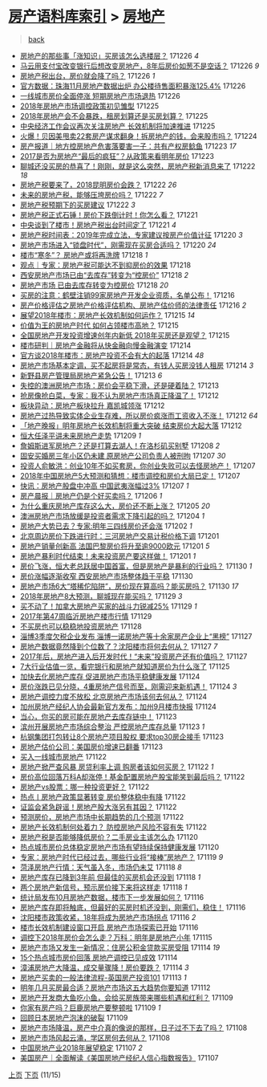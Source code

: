 [房产语料库索引](../../README.md)  > [房地产](房地产.md)
====
> [back](../README.md)

- [房地产的那些事「涨知识」买房该怎么选楼层？](http://jkwz.applinzi.com/ittc/7051507774255531024.html#%E6%88%BF%E5%9C%B0%E4%BA%A7%E7%9A%84%E9%82%A3%E4%BA%9B%E4%BA%8B%E3%80%8C%E6%B6%A8%E7%9F%A5%E8%AF%86%E3%80%8D%E4%B9%B0%E6%88%BF%E8%AF%A5%E6%80%8E%E4%B9%88%E9%80%89%E6%A5%BC%E5%B1%82%EF%BC%9F) 171226 *4* 
- [马云用支付宝改变银行后想改变房地产，8年后房价如葱不是空话？](http://jkwz.applinzi.com/ittc/7051450575927903249.html#%E9%A9%AC%E4%BA%91%E7%94%A8%E6%94%AF%E4%BB%98%E5%AE%9D%E6%94%B9%E5%8F%98%E9%93%B6%E8%A1%8C%E5%90%8E%E6%83%B3%E6%94%B9%E5%8F%98%E6%88%BF%E5%9C%B0%E4%BA%A7%EF%BC%8C8%E5%B9%B4%E5%90%8E%E6%88%BF%E4%BB%B7%E5%A6%82%E8%91%B1%E4%B8%8D%E6%98%AF%E7%A9%BA%E8%AF%9D%EF%BC%9F) 171226 *9* 
- [房地产税出台，房价就会降了吗？](http://jkwz.applinzi.com/ittc/7051405154413184017.html#%E6%88%BF%E5%9C%B0%E4%BA%A7%E7%A8%8E%E5%87%BA%E5%8F%B0%EF%BC%8C%E6%88%BF%E4%BB%B7%E5%B0%B1%E4%BC%9A%E9%99%8D%E4%BA%86%E5%90%97%EF%BC%9F) 171226 *1* 
- [官方数据：珠海11月房地产数据出炉 办公楼待售面积暴涨125.4%](http://jkwz.applinzi.com/ittc/7051402259991102481.html#%E5%AE%98%E6%96%B9%E6%95%B0%E6%8D%AE%EF%BC%9A%E7%8F%A0%E6%B5%B711%E6%9C%88%E6%88%BF%E5%9C%B0%E4%BA%A7%E6%95%B0%E6%8D%AE%E5%87%BA%E7%82%89+%E5%8A%9E%E5%85%AC%E6%A5%BC%E5%BE%85%E5%94%AE%E9%9D%A2%E7%A7%AF%E6%9A%B4%E6%B6%A8125.4%25) 171226  
- [一线城市房价全面停涨 短期房地产市场退热](http://jkwz.applinzi.com/ittc/7051314709720990736.html#%E4%B8%80%E7%BA%BF%E5%9F%8E%E5%B8%82%E6%88%BF%E4%BB%B7%E5%85%A8%E9%9D%A2%E5%81%9C%E6%B6%A8+%E7%9F%AD%E6%9C%9F%E6%88%BF%E5%9C%B0%E4%BA%A7%E5%B8%82%E5%9C%BA%E9%80%80%E7%83%AD) 171226  
- [2018年房地产市场调控政策初见雏型](http://jkwz.applinzi.com/ittc/7051146188126946321.html#2018%E5%B9%B4%E6%88%BF%E5%9C%B0%E4%BA%A7%E5%B8%82%E5%9C%BA%E8%B0%83%E6%8E%A7%E6%94%BF%E7%AD%96%E5%88%9D%E8%A7%81%E9%9B%8F%E5%9E%8B) 171225  
- [2018年房地产会不会暴跌，租房划算还是买房划算？](http://jkwz.applinzi.com/ittc/7051037116593603600.html#2018%E5%B9%B4%E6%88%BF%E5%9C%B0%E4%BA%A7%E4%BC%9A%E4%B8%8D%E4%BC%9A%E6%9A%B4%E8%B7%8C%EF%BC%8C%E7%A7%9F%E6%88%BF%E5%88%92%E7%AE%97%E8%BF%98%E6%98%AF%E4%B9%B0%E6%88%BF%E5%88%92%E7%AE%97%EF%BC%9F) 171225  
- [中央经济工作会议再次关注房地产 长效机制将加速推进](http://jkwz.applinzi.com/ittc/7050947625673557009.html#%E4%B8%AD%E5%A4%AE%E7%BB%8F%E6%B5%8E%E5%B7%A5%E4%BD%9C%E4%BC%9A%E8%AE%AE%E5%86%8D%E6%AC%A1%E5%85%B3%E6%B3%A8%E6%88%BF%E5%9C%B0%E4%BA%A7+%E9%95%BF%E6%95%88%E6%9C%BA%E5%88%B6%E5%B0%86%E5%8A%A0%E9%80%9F%E6%8E%A8%E8%BF%9B) 171225  
- [火爆！贝因美甩卖22套房产谋求翻身！拆房地产的钱，会来股市吗？](http://jkwz.applinzi.com/ittc/7050561770035348496.html#%E7%81%AB%E7%88%86%EF%BC%81%E8%B4%9D%E5%9B%A0%E7%BE%8E%E7%94%A9%E5%8D%9622%E5%A5%97%E6%88%BF%E4%BA%A7%E8%B0%8B%E6%B1%82%E7%BF%BB%E8%BA%AB%EF%BC%81%E6%8B%86%E6%88%BF%E5%9C%B0%E4%BA%A7%E7%9A%84%E9%92%B1%EF%BC%8C%E4%BC%9A%E6%9D%A5%E8%82%A1%E5%B8%82%E5%90%97%EF%BC%9F) 171224  
- [房产报道｜地方控房地产危害落要害一子：共有产权房鲶鱼](http://jkwz.applinzi.com/ittc/7050322960802382864.html#%E6%88%BF%E4%BA%A7%E6%8A%A5%E9%81%93%EF%BD%9C%E5%9C%B0%E6%96%B9%E6%8E%A7%E6%88%BF%E5%9C%B0%E4%BA%A7%E5%8D%B1%E5%AE%B3%E8%90%BD%E8%A6%81%E5%AE%B3%E4%B8%80%E5%AD%90%EF%BC%9A%E5%85%B1%E6%9C%89%E4%BA%A7%E6%9D%83%E6%88%BF%E9%B2%B6%E9%B1%BC) 171223 *17* 
- [2017是否为房地产“最后的疯狂”？从政策来看明年房价](http://jkwz.applinzi.com/ittc/7050284534136833041.html#2017%E6%98%AF%E5%90%A6%E4%B8%BA%E6%88%BF%E5%9C%B0%E4%BA%A7%E2%80%9C%E6%9C%80%E5%90%8E%E7%9A%84%E7%96%AF%E7%8B%82%E2%80%9D%EF%BC%9F%E4%BB%8E%E6%94%BF%E7%AD%96%E6%9D%A5%E7%9C%8B%E6%98%8E%E5%B9%B4%E6%88%BF%E4%BB%B7) 171223  
- [聊城还没买房的恭喜了！刚刚，就是这么突然，房地产税新消息来了](http://jkwz.applinzi.com/ittc/7050036440321229841.html#%E8%81%8A%E5%9F%8E%E8%BF%98%E6%B2%A1%E4%B9%B0%E6%88%BF%E7%9A%84%E6%81%AD%E5%96%9C%E4%BA%86%EF%BC%81%E5%88%9A%E5%88%9A%EF%BC%8C%E5%B0%B1%E6%98%AF%E8%BF%99%E4%B9%88%E7%AA%81%E7%84%B6%EF%BC%8C%E6%88%BF%E5%9C%B0%E4%BA%A7%E7%A8%8E%E6%96%B0%E6%B6%88%E6%81%AF%E6%9D%A5%E4%BA%86) 171222 *18* 
- [房地产税要来了，2018昆明房价会跌？](http://jkwz.applinzi.com/ittc/7049903380602815504.html#%E6%88%BF%E5%9C%B0%E4%BA%A7%E7%A8%8E%E8%A6%81%E6%9D%A5%E4%BA%86%EF%BC%8C2018%E6%98%86%E6%98%8E%E6%88%BF%E4%BB%B7%E4%BC%9A%E8%B7%8C%EF%BC%9F) 171222 *26* 
- [未来的房地产税，能够压垮房价吗？](http://jkwz.applinzi.com/ittc/7049859168884753425.html#%E6%9C%AA%E6%9D%A5%E7%9A%84%E6%88%BF%E5%9C%B0%E4%BA%A7%E7%A8%8E%EF%BC%8C%E8%83%BD%E5%A4%9F%E5%8E%8B%E5%9E%AE%E6%88%BF%E4%BB%B7%E5%90%97%EF%BC%9F) 171222 *7* 
- [房地产税预期下的买房建议](http://jkwz.applinzi.com/ittc/7049848845712753680.html#%E6%88%BF%E5%9C%B0%E4%BA%A7%E7%A8%8E%E9%A2%84%E6%9C%9F%E4%B8%8B%E7%9A%84%E4%B9%B0%E6%88%BF%E5%BB%BA%E8%AE%AE) 171222 *3* 
- [房地产税正式石锤！房价下跌倒计时！你怎么看？](http://jkwz.applinzi.com/ittc/7049546552098423825.html#%E6%88%BF%E5%9C%B0%E4%BA%A7%E7%A8%8E%E6%AD%A3%E5%BC%8F%E7%9F%B3%E9%94%A4%EF%BC%81%E6%88%BF%E4%BB%B7%E4%B8%8B%E8%B7%8C%E5%80%92%E8%AE%A1%E6%97%B6%EF%BC%81%E4%BD%A0%E6%80%8E%E4%B9%88%E7%9C%8B%EF%BC%9F) 171221  
- [中央谈到了楼市！房地产税出台时间定了](http://jkwz.applinzi.com/ittc/7049465267229312016.html#%E4%B8%AD%E5%A4%AE%E8%B0%88%E5%88%B0%E4%BA%86%E6%A5%BC%E5%B8%82%EF%BC%81%E6%88%BF%E5%9C%B0%E4%BA%A7%E7%A8%8E%E5%87%BA%E5%8F%B0%E6%97%B6%E9%97%B4%E5%AE%9A%E4%BA%86) 171221 *4* 
- [房地产税时间表：2019年完成立法，专家建议按房产价值计征](http://jkwz.applinzi.com/ittc/7049276075517953041.html#%E6%88%BF%E5%9C%B0%E4%BA%A7%E7%A8%8E%E6%97%B6%E9%97%B4%E8%A1%A8%EF%BC%9A2019%E5%B9%B4%E5%AE%8C%E6%88%90%E7%AB%8B%E6%B3%95%EF%BC%8C%E4%B8%93%E5%AE%B6%E5%BB%BA%E8%AE%AE%E6%8C%89%E6%88%BF%E4%BA%A7%E4%BB%B7%E5%80%BC%E8%AE%A1%E5%BE%81) 171220 *3* 
- [房地产市场进入“锁盘时代”，刚需现在买房合适吗？](http://jkwz.applinzi.com/ittc/7048749240782685201.html#%E6%88%BF%E5%9C%B0%E4%BA%A7%E5%B8%82%E5%9C%BA%E8%BF%9B%E5%85%A5%E2%80%9C%E9%94%81%E7%9B%98%E6%97%B6%E4%BB%A3%E2%80%9D%EF%BC%8C%E5%88%9A%E9%9C%80%E7%8E%B0%E5%9C%A8%E4%B9%B0%E6%88%BF%E5%90%88%E9%80%82%E5%90%97%EF%BC%9F) 171220 *24* 
- [楼市“寒冬”？ 房地产或将再洗牌](http://jkwz.applinzi.com/ittc/7048470337342145553.html#%E6%A5%BC%E5%B8%82%E2%80%9C%E5%AF%92%E5%86%AC%E2%80%9D%EF%BC%9F+%E6%88%BF%E5%9C%B0%E4%BA%A7%E6%88%96%E5%B0%86%E5%86%8D%E6%B4%97%E7%89%8C) 171218 *1* 
- [观点｜专家：房地产税可能达不到抑房价的效果](http://jkwz.applinzi.com/ittc/7048424540210725905.html#%E8%A7%82%E7%82%B9%EF%BD%9C%E4%B8%93%E5%AE%B6%EF%BC%9A%E6%88%BF%E5%9C%B0%E4%BA%A7%E7%A8%8E%E5%8F%AF%E8%83%BD%E8%BE%BE%E4%B8%8D%E5%88%B0%E6%8A%91%E6%88%BF%E4%BB%B7%E7%9A%84%E6%95%88%E6%9E%9C) 171218  
- [西安房地产市场已由“去库存”转变为“控房价”](http://jkwz.applinzi.com/ittc/7048401966600815632.html#%E8%A5%BF%E5%AE%89%E6%88%BF%E5%9C%B0%E4%BA%A7%E5%B8%82%E5%9C%BA%E5%B7%B2%E7%94%B1%E2%80%9C%E5%8E%BB%E5%BA%93%E5%AD%98%E2%80%9D%E8%BD%AC%E5%8F%98%E4%B8%BA%E2%80%9C%E6%8E%A7%E6%88%BF%E4%BB%B7%E2%80%9D) 171218 *2* 
- [房地产市场 已由去库存转变为控房价](http://jkwz.applinzi.com/ittc/7048285087060198416.html#%E6%88%BF%E5%9C%B0%E4%BA%A7%E5%B8%82%E5%9C%BA+%E5%B7%B2%E7%94%B1%E5%8E%BB%E5%BA%93%E5%AD%98%E8%BD%AC%E5%8F%98%E4%B8%BA%E6%8E%A7%E6%88%BF%E4%BB%B7) 171218 *20* 
- [买房的注意：鹤壁注销99家房地产开发企业资质，名单公布！](http://jkwz.applinzi.com/ittc/7047816427896046608.html#%E4%B9%B0%E6%88%BF%E7%9A%84%E6%B3%A8%E6%84%8F%EF%BC%9A%E9%B9%A4%E5%A3%81%E6%B3%A8%E9%94%8099%E5%AE%B6%E6%88%BF%E5%9C%B0%E4%BA%A7%E5%BC%80%E5%8F%91%E4%BC%81%E4%B8%9A%E8%B5%84%E8%B4%A8%EF%BC%8C%E5%90%8D%E5%8D%95%E5%85%AC%E5%B8%83%EF%BC%81) 171216  
- [房产价格评估之房地产价格评估机构、房地产估价师的法律责任](http://jkwz.applinzi.com/ittc/7046965533377823761.html#%E6%88%BF%E4%BA%A7%E4%BB%B7%E6%A0%BC%E8%AF%84%E4%BC%B0%E4%B9%8B%E6%88%BF%E5%9C%B0%E4%BA%A7%E4%BB%B7%E6%A0%BC%E8%AF%84%E4%BC%B0%E6%9C%BA%E6%9E%84%E3%80%81%E6%88%BF%E5%9C%B0%E4%BA%A7%E4%BC%B0%E4%BB%B7%E5%B8%88%E7%9A%84%E6%B3%95%E5%BE%8B%E8%B4%A3%E4%BB%BB) 171216 *2* 
- [展望2018年楼市：房地产长效机制如何运作？](http://jkwz.applinzi.com/ittc/7047445150375085072.html#%E5%B1%95%E6%9C%9B2018%E5%B9%B4%E6%A5%BC%E5%B8%82%EF%BC%9A%E6%88%BF%E5%9C%B0%E4%BA%A7%E9%95%BF%E6%95%88%E6%9C%BA%E5%88%B6%E5%A6%82%E4%BD%95%E8%BF%90%E4%BD%9C%EF%BC%9F) 171215 *14* 
- [价值为王的房地产时代 如何占领楼市高地？](http://jkwz.applinzi.com/ittc/7047302661408293905.html#%E4%BB%B7%E5%80%BC%E4%B8%BA%E7%8E%8B%E7%9A%84%E6%88%BF%E5%9C%B0%E4%BA%A7%E6%97%B6%E4%BB%A3+%E5%A6%82%E4%BD%95%E5%8D%A0%E9%A2%86%E6%A5%BC%E5%B8%82%E9%AB%98%E5%9C%B0%EF%BC%9F) 171215  
- [全国房地产开发投资增速创年内新低 2018年买房还是观望？](http://jkwz.applinzi.com/ittc/7047236041419785232.html#%E5%85%A8%E5%9B%BD%E6%88%BF%E5%9C%B0%E4%BA%A7%E5%BC%80%E5%8F%91%E6%8A%95%E8%B5%84%E5%A2%9E%E9%80%9F%E5%88%9B%E5%B9%B4%E5%86%85%E6%96%B0%E4%BD%8E+2018%E5%B9%B4%E4%B9%B0%E6%88%BF%E8%BF%98%E6%98%AF%E8%A7%82%E6%9C%9B%EF%BC%9F) 171215  
- [楼市研判｜房地产金融将从快金融向慢金融演变](http://jkwz.applinzi.com/ittc/7046966226419450896.html#%E6%A5%BC%E5%B8%82%E7%A0%94%E5%88%A4%EF%BD%9C%E6%88%BF%E5%9C%B0%E4%BA%A7%E9%87%91%E8%9E%8D%E5%B0%86%E4%BB%8E%E5%BF%AB%E9%87%91%E8%9E%8D%E5%90%91%E6%85%A2%E9%87%91%E8%9E%8D%E6%BC%94%E5%8F%98) 171214  
- [官方谈2018年楼市：房地产投资不会有大的起落](http://jkwz.applinzi.com/ittc/7046899132738831377.html#%E5%AE%98%E6%96%B9%E8%B0%882018%E5%B9%B4%E6%A5%BC%E5%B8%82%EF%BC%9A%E6%88%BF%E5%9C%B0%E4%BA%A7%E6%8A%95%E8%B5%84%E4%B8%8D%E4%BC%9A%E6%9C%89%E5%A4%A7%E7%9A%84%E8%B5%B7%E8%90%BD) 171214 *48* 
- [房地产市场基本定调，买不起房将是常态，有钱人买房没钱人租房](http://jkwz.applinzi.com/ittc/7046674183138837521.html#%E6%88%BF%E5%9C%B0%E4%BA%A7%E5%B8%82%E5%9C%BA%E5%9F%BA%E6%9C%AC%E5%AE%9A%E8%B0%83%EF%BC%8C%E4%B9%B0%E4%B8%8D%E8%B5%B7%E6%88%BF%E5%B0%86%E6%98%AF%E5%B8%B8%E6%80%81%EF%BC%8C%E6%9C%89%E9%92%B1%E4%BA%BA%E4%B9%B0%E6%88%BF%E6%B2%A1%E9%92%B1%E4%BA%BA%E7%A7%9F%E6%88%BF) 171214 *3* 
- [新野县房产管理局房地产紧急公告！](http://jkwz.applinzi.com/ittc/7046612257352451088.html#%E6%96%B0%E9%87%8E%E5%8E%BF%E6%88%BF%E4%BA%A7%E7%AE%A1%E7%90%86%E5%B1%80%E6%88%BF%E5%9C%B0%E4%BA%A7%E7%B4%A7%E6%80%A5%E5%85%AC%E5%91%8A%EF%BC%81) 171213 *6* 
- [失控的澳洲房地产市场：房价会平稳下滑，还是硬着陆？](http://jkwz.applinzi.com/ittc/7046557909012464657.html#%E5%A4%B1%E6%8E%A7%E7%9A%84%E6%BE%B3%E6%B4%B2%E6%88%BF%E5%9C%B0%E4%BA%A7%E5%B8%82%E5%9C%BA%EF%BC%9A%E6%88%BF%E4%BB%B7%E4%BC%9A%E5%B9%B3%E7%A8%B3%E4%B8%8B%E6%BB%91%EF%BC%8C%E8%BF%98%E6%98%AF%E7%A1%AC%E7%9D%80%E9%99%86%EF%BC%9F) 171213  
- [抢房像抢白菜，专家：我不认为房地产市场真正降温了！](http://jkwz.applinzi.com/ittc/7046220622810579985.html#%E6%8A%A2%E6%88%BF%E5%83%8F%E6%8A%A2%E7%99%BD%E8%8F%9C%EF%BC%8C%E4%B8%93%E5%AE%B6%EF%BC%9A%E6%88%91%E4%B8%8D%E8%AE%A4%E4%B8%BA%E6%88%BF%E5%9C%B0%E4%BA%A7%E5%B8%82%E5%9C%BA%E7%9C%9F%E6%AD%A3%E9%99%8D%E6%B8%A9%E4%BA%86%EF%BC%81) 171212  
- [板块异动：房地产板块拉升 嘉凯城领涨](http://jkwz.applinzi.com/ittc/7046187395270050833.html#%E6%9D%BF%E5%9D%97%E5%BC%82%E5%8A%A8%EF%BC%9A%E6%88%BF%E5%9C%B0%E4%BA%A7%E6%9D%BF%E5%9D%97%E6%8B%89%E5%8D%87+%E5%98%89%E5%87%AF%E5%9F%8E%E9%A2%86%E6%B6%A8) 171212  
- [房地产过热导致实体企业生存难，所以房价疯涨而工资收入不涨！](http://jkwz.applinzi.com/ittc/7045954448822633489.html#%E6%88%BF%E5%9C%B0%E4%BA%A7%E8%BF%87%E7%83%AD%E5%AF%BC%E8%87%B4%E5%AE%9E%E4%BD%93%E4%BC%81%E4%B8%9A%E7%94%9F%E5%AD%98%E9%9A%BE%EF%BC%8C%E6%89%80%E4%BB%A5%E6%88%BF%E4%BB%B7%E7%96%AF%E6%B6%A8%E8%80%8C%E5%B7%A5%E8%B5%84%E6%94%B6%E5%85%A5%E4%B8%8D%E6%B6%A8%EF%BC%81) 171212 *64* 
- [「地产晚报」明年房地产长效机制将重大突破 结束房价大起大落](http://jkwz.applinzi.com/ittc/7046082178255946768.html#%E3%80%8C%E5%9C%B0%E4%BA%A7%E6%99%9A%E6%8A%A5%E3%80%8D%E6%98%8E%E5%B9%B4%E6%88%BF%E5%9C%B0%E4%BA%A7%E9%95%BF%E6%95%88%E6%9C%BA%E5%88%B6%E5%B0%86%E9%87%8D%E5%A4%A7%E7%AA%81%E7%A0%B4+%E7%BB%93%E6%9D%9F%E6%88%BF%E4%BB%B7%E5%A4%A7%E8%B5%B7%E5%A4%A7%E8%90%BD) 171212  
- [恒大任泽平讲未来房地产走势](http://jkwz.applinzi.com/ittc/7045010411244487696.html#%E6%81%92%E5%A4%A7%E4%BB%BB%E6%B3%BD%E5%B9%B3%E8%AE%B2%E6%9C%AA%E6%9D%A5%E6%88%BF%E5%9C%B0%E4%BA%A7%E8%B5%B0%E5%8A%BF) 171209 *1* 
- [詹姆斯进军房地产？还是打算去湖人！在洛杉矶买别墅](http://jkwz.applinzi.com/ittc/7044826131339936785.html#%E8%A9%B9%E5%A7%86%E6%96%AF%E8%BF%9B%E5%86%9B%E6%88%BF%E5%9C%B0%E4%BA%A7%EF%BC%9F%E8%BF%98%E6%98%AF%E6%89%93%E7%AE%97%E5%8E%BB%E6%B9%96%E4%BA%BA%EF%BC%81%E5%9C%A8%E6%B4%9B%E6%9D%89%E7%9F%B6%E4%B9%B0%E5%88%AB%E5%A2%85) 171208 *2* 
- [固安买婚房三年小区仍未建 原房地产公司负责人被刑拘](http://jkwz.applinzi.com/ittc/7044341073432806417.html#%E5%9B%BA%E5%AE%89%E4%B9%B0%E5%A9%9A%E6%88%BF%E4%B8%89%E5%B9%B4%E5%B0%8F%E5%8C%BA%E4%BB%8D%E6%9C%AA%E5%BB%BA+%E5%8E%9F%E6%88%BF%E5%9C%B0%E4%BA%A7%E5%85%AC%E5%8F%B8%E8%B4%9F%E8%B4%A3%E4%BA%BA%E8%A2%AB%E5%88%91%E6%8B%98) 171207 *30* 
- [投资人俞敏洪：创业10年不如买套房，你创业失败可以去怪房地产！](http://jkwz.applinzi.com/ittc/7043984907192239121.html#%E6%8A%95%E8%B5%84%E4%BA%BA%E4%BF%9E%E6%95%8F%E6%B4%AA%EF%BC%9A%E5%88%9B%E4%B8%9A10%E5%B9%B4%E4%B8%8D%E5%A6%82%E4%B9%B0%E5%A5%97%E6%88%BF%EF%BC%8C%E4%BD%A0%E5%88%9B%E4%B8%9A%E5%A4%B1%E8%B4%A5%E5%8F%AF%E4%BB%A5%E5%8E%BB%E6%80%AA%E6%88%BF%E5%9C%B0%E4%BA%A7%EF%BC%81) 171207  
- [2018年中国房地产5大预测和猜想：楼市调控和房价大局已定！](http://jkwz.applinzi.com/ittc/7044303680663192592.html#2018%E5%B9%B4%E4%B8%AD%E5%9B%BD%E6%88%BF%E5%9C%B0%E4%BA%A75%E5%A4%A7%E9%A2%84%E6%B5%8B%E5%92%8C%E7%8C%9C%E6%83%B3%EF%BC%9A%E6%A5%BC%E5%B8%82%E8%B0%83%E6%8E%A7%E5%92%8C%E6%88%BF%E4%BB%B7%E5%A4%A7%E5%B1%80%E5%B7%B2%E5%AE%9A%EF%BC%81) 171207  
- [快讯：房地产股盘中冲高 中国武夷涨幅过3%](http://jkwz.applinzi.com/ittc/7044271971632677904.html#%E5%BF%AB%E8%AE%AF%EF%BC%9A%E6%88%BF%E5%9C%B0%E4%BA%A7%E8%82%A1%E7%9B%98%E4%B8%AD%E5%86%B2%E9%AB%98+%E4%B8%AD%E5%9B%BD%E6%AD%A6%E5%A4%B7%E6%B6%A8%E5%B9%85%E8%BF%873%25) 171207 *1* 
- [房产晨报｜房地产仍是个好买卖吗？](http://jkwz.applinzi.com/ittc/7043924215412032529.html#%E6%88%BF%E4%BA%A7%E6%99%A8%E6%8A%A5%EF%BD%9C%E6%88%BF%E5%9C%B0%E4%BA%A7%E4%BB%8D%E6%98%AF%E4%B8%AA%E5%A5%BD%E4%B9%B0%E5%8D%96%E5%90%97%EF%BC%9F) 171206 *1* 
- [为什么重庆房地产库存这么大，房价还不断上涨？](http://jkwz.applinzi.com/ittc/7043648959380194321.html#%E4%B8%BA%E4%BB%80%E4%B9%88%E9%87%8D%E5%BA%86%E6%88%BF%E5%9C%B0%E4%BA%A7%E5%BA%93%E5%AD%98%E8%BF%99%E4%B9%88%E5%A4%A7%EF%BC%8C%E6%88%BF%E4%BB%B7%E8%BF%98%E4%B8%8D%E6%96%AD%E4%B8%8A%E6%B6%A8%EF%BC%9F) 171205 *20* 
- [澳洲房地产市场放缓是投资者需求下降引起的吗？](http://jkwz.applinzi.com/ittc/7043170062289077264.html#%E6%BE%B3%E6%B4%B2%E6%88%BF%E5%9C%B0%E4%BA%A7%E5%B8%82%E5%9C%BA%E6%94%BE%E7%BC%93%E6%98%AF%E6%8A%95%E8%B5%84%E8%80%85%E9%9C%80%E6%B1%82%E4%B8%8B%E9%99%8D%E5%BC%95%E8%B5%B7%E7%9A%84%E5%90%97%EF%BC%9F) 171204 *1* 
- [房地产大势已去？专家:明年三四线房价还会涨](http://jkwz.applinzi.com/ittc/7042166040270750737.html#%E6%88%BF%E5%9C%B0%E4%BA%A7%E5%A4%A7%E5%8A%BF%E5%B7%B2%E5%8E%BB%EF%BC%9F%E4%B8%93%E5%AE%B6%3A%E6%98%8E%E5%B9%B4%E4%B8%89%E5%9B%9B%E7%BA%BF%E6%88%BF%E4%BB%B7%E8%BF%98%E4%BC%9A%E6%B6%A8) 171202 *1* 
- [北京周边房价下跌进行时：三河房地产交易计税价格下调](http://jkwz.applinzi.com/ittc/7042162800036676625.html#%E5%8C%97%E4%BA%AC%E5%91%A8%E8%BE%B9%E6%88%BF%E4%BB%B7%E4%B8%8B%E8%B7%8C%E8%BF%9B%E8%A1%8C%E6%97%B6%EF%BC%9A%E4%B8%89%E6%B2%B3%E6%88%BF%E5%9C%B0%E4%BA%A7%E4%BA%A4%E6%98%93%E8%AE%A1%E7%A8%8E%E4%BB%B7%E6%A0%BC%E4%B8%8B%E8%B0%83) 171201  
- [房地产销量创新高 法国巴黎房价将升至逾9000欧元](http://jkwz.applinzi.com/ittc/7042137875108332561.html#%E6%88%BF%E5%9C%B0%E4%BA%A7%E9%94%80%E9%87%8F%E5%88%9B%E6%96%B0%E9%AB%98+%E6%B3%95%E5%9B%BD%E5%B7%B4%E9%BB%8E%E6%88%BF%E4%BB%B7%E5%B0%86%E5%8D%87%E8%87%B3%E9%80%BE9000%E6%AC%A7%E5%85%83) 171201 *5* 
- [房地产暴利时代结束！未来投资房产要这样做！](http://jkwz.applinzi.com/ittc/7042110746786268177.html#%E6%88%BF%E5%9C%B0%E4%BA%A7%E6%9A%B4%E5%88%A9%E6%97%B6%E4%BB%A3%E7%BB%93%E6%9D%9F%EF%BC%81%E6%9C%AA%E6%9D%A5%E6%8A%95%E8%B5%84%E6%88%BF%E4%BA%A7%E8%A6%81%E8%BF%99%E6%A0%B7%E5%81%9A%EF%BC%81) 171201 *1* 
- [房价飞涨，恒大老总跃居中国首富，但是房地产是暴利的行业吗？](http://jkwz.applinzi.com/ittc/7041710430815257616.html#%E6%88%BF%E4%BB%B7%E9%A3%9E%E6%B6%A8%EF%BC%8C%E6%81%92%E5%A4%A7%E8%80%81%E6%80%BB%E8%B7%83%E5%B1%85%E4%B8%AD%E5%9B%BD%E9%A6%96%E5%AF%8C%EF%BC%8C%E4%BD%86%E6%98%AF%E6%88%BF%E5%9C%B0%E4%BA%A7%E6%98%AF%E6%9A%B4%E5%88%A9%E7%9A%84%E8%A1%8C%E4%B8%9A%E5%90%97%EF%BC%9F) 171130 *1* 
- [房价涨幅逐渐收窄 西安房地产市场整体趋于平稳](http://jkwz.applinzi.com/ittc/7041700910269465616.html#%E6%88%BF%E4%BB%B7%E6%B6%A8%E5%B9%85%E9%80%90%E6%B8%90%E6%94%B6%E7%AA%84+%E8%A5%BF%E5%AE%89%E6%88%BF%E5%9C%B0%E4%BA%A7%E5%B8%82%E5%9C%BA%E6%95%B4%E4%BD%93%E8%B6%8B%E4%BA%8E%E5%B9%B3%E7%A8%B3) 171130  
- [房地产市场6大“塔稀佗陷阱”，房价现在算高吗？能买房吗？](http://jkwz.applinzi.com/ittc/7041674047832720401.html#%E6%88%BF%E5%9C%B0%E4%BA%A7%E5%B8%82%E5%9C%BA6%E5%A4%A7%E2%80%9C%E5%A1%94%E7%A8%80%E4%BD%97%E9%99%B7%E9%98%B1%E2%80%9D%EF%BC%8C%E6%88%BF%E4%BB%B7%E7%8E%B0%E5%9C%A8%E7%AE%97%E9%AB%98%E5%90%97%EF%BC%9F%E8%83%BD%E4%B9%B0%E6%88%BF%E5%90%97%EF%BC%9F) 171130 *17* 
- [2018年房地产8大预测，聊城现在能买吗？](http://jkwz.applinzi.com/ittc/7041413679847834641.html#2018%E5%B9%B4%E6%88%BF%E5%9C%B0%E4%BA%A78%E5%A4%A7%E9%A2%84%E6%B5%8B%EF%BC%8C%E8%81%8A%E5%9F%8E%E7%8E%B0%E5%9C%A8%E8%83%BD%E4%B9%B0%E5%90%97%EF%BC%9F) 171129 *3* 
- [买不动了！加拿大房地产买家的战斗力锐减25%](http://jkwz.applinzi.com/ittc/7041394701540787216.html#%E4%B9%B0%E4%B8%8D%E5%8A%A8%E4%BA%86%EF%BC%81%E5%8A%A0%E6%8B%BF%E5%A4%A7%E6%88%BF%E5%9C%B0%E4%BA%A7%E4%B9%B0%E5%AE%B6%E7%9A%84%E6%88%98%E6%96%97%E5%8A%9B%E9%94%90%E5%87%8F25%25) 171129 *1* 
- [2017年第47周临沂房地产楼市行情](http://jkwz.applinzi.com/ittc/7041380667936474129.html#2017%E5%B9%B4%E7%AC%AC47%E5%91%A8%E4%B8%B4%E6%B2%82%E6%88%BF%E5%9C%B0%E4%BA%A7%E6%A5%BC%E5%B8%82%E8%A1%8C%E6%83%85) 171129  
- [不买房也可以稳稳地投资房地产](http://jkwz.applinzi.com/ittc/7041041879888561168.html#%E4%B8%8D%E4%B9%B0%E6%88%BF%E4%B9%9F%E5%8F%AF%E4%BB%A5%E7%A8%B3%E7%A8%B3%E5%9C%B0%E6%8A%95%E8%B5%84%E6%88%BF%E5%9C%B0%E4%BA%A7) 171128  
- [淄博3季度欠税企业发布 淄博一诺房地产等十余家房产企业上“黑榜”](http://jkwz.applinzi.com/ittc/7040631498095461392.html#%E6%B7%84%E5%8D%9A3%E5%AD%A3%E5%BA%A6%E6%AC%A0%E7%A8%8E%E4%BC%81%E4%B8%9A%E5%8F%91%E5%B8%83+%E6%B7%84%E5%8D%9A%E4%B8%80%E8%AF%BA%E6%88%BF%E5%9C%B0%E4%BA%A7%E7%AD%89%E5%8D%81%E4%BD%99%E5%AE%B6%E6%88%BF%E4%BA%A7%E4%BC%81%E4%B8%9A%E4%B8%8A%E2%80%9C%E9%BB%91%E6%A6%9C%E2%80%9D) 171127  
- [房地产数据竟然降到个位数了？沈阳楼市将何去何从？](http://jkwz.applinzi.com/ittc/7040615834651722768.html#%E6%88%BF%E5%9C%B0%E4%BA%A7%E6%95%B0%E6%8D%AE%E7%AB%9F%E7%84%B6%E9%99%8D%E5%88%B0%E4%B8%AA%E4%BD%8D%E6%95%B0%E4%BA%86%EF%BC%9F%E6%B2%88%E9%98%B3%E6%A5%BC%E5%B8%82%E5%B0%86%E4%BD%95%E5%8E%BB%E4%BD%95%E4%BB%8E%EF%BC%9F) 171127 *7* 
- [2017年后，房地产进入后开发时代！“未来”投资房产还有价值吗？](http://jkwz.applinzi.com/ittc/7040567973482333200.html#2017%E5%B9%B4%E5%90%8E%EF%BC%8C%E6%88%BF%E5%9C%B0%E4%BA%A7%E8%BF%9B%E5%85%A5%E5%90%8E%E5%BC%80%E5%8F%91%E6%97%B6%E4%BB%A3%EF%BC%81%E2%80%9C%E6%9C%AA%E6%9D%A5%E2%80%9D%E6%8A%95%E8%B5%84%E6%88%BF%E4%BA%A7%E8%BF%98%E6%9C%89%E4%BB%B7%E5%80%BC%E5%90%97%EF%BC%9F) 171127  
- [7大行业估值一览，看完银行和房地产就知道房价为什么涨了](http://jkwz.applinzi.com/ittc/7039930843877868560.html#7%E5%A4%A7%E8%A1%8C%E4%B8%9A%E4%BC%B0%E5%80%BC%E4%B8%80%E8%A7%88%EF%BC%8C%E7%9C%8B%E5%AE%8C%E9%93%B6%E8%A1%8C%E5%92%8C%E6%88%BF%E5%9C%B0%E4%BA%A7%E5%B0%B1%E7%9F%A5%E9%81%93%E6%88%BF%E4%BB%B7%E4%B8%BA%E4%BB%80%E4%B9%88%E6%B6%A8%E4%BA%86) 171125  
- [加快去化房地产库存 促进房地产市场平稳健康发展](http://jkwz.applinzi.com/ittc/7039580885710537745.html#%E5%8A%A0%E5%BF%AB%E5%8E%BB%E5%8C%96%E6%88%BF%E5%9C%B0%E4%BA%A7%E5%BA%93%E5%AD%98+%E4%BF%83%E8%BF%9B%E6%88%BF%E5%9C%B0%E4%BA%A7%E5%B8%82%E5%9C%BA%E5%B9%B3%E7%A8%B3%E5%81%A5%E5%BA%B7%E5%8F%91%E5%B1%95) 171124  
- [房价涨跌已见分晓，4重房地产信号而至，刚需迎来新机遇！](http://jkwz.applinzi.com/ittc/7039550034129978384.html#%E6%88%BF%E4%BB%B7%E6%B6%A8%E8%B7%8C%E5%B7%B2%E8%A7%81%E5%88%86%E6%99%93%EF%BC%8C4%E9%87%8D%E6%88%BF%E5%9C%B0%E4%BA%A7%E4%BF%A1%E5%8F%B7%E8%80%8C%E8%87%B3%EF%BC%8C%E5%88%9A%E9%9C%80%E8%BF%8E%E6%9D%A5%E6%96%B0%E6%9C%BA%E9%81%87%EF%BC%81) 171124 *3* 
- [房地产调控力度不放松 北京房地产市场该何去何从？](http://jkwz.applinzi.com/ittc/7039461181738189841.html#%E6%88%BF%E5%9C%B0%E4%BA%A7%E8%B0%83%E6%8E%A7%E5%8A%9B%E5%BA%A6%E4%B8%8D%E6%94%BE%E6%9D%BE+%E5%8C%97%E4%BA%AC%E6%88%BF%E5%9C%B0%E4%BA%A7%E5%B8%82%E5%9C%BA%E8%AF%A5%E4%BD%95%E5%8E%BB%E4%BD%95%E4%BB%8E%EF%BC%9F) 171124  
- [加州房地产经纪人协会最新官方发布：加州9月楼市快报](http://jkwz.applinzi.com/ittc/7039414433028244497.html#%E5%8A%A0%E5%B7%9E%E6%88%BF%E5%9C%B0%E4%BA%A7%E7%BB%8F%E7%BA%AA%E4%BA%BA%E5%8D%8F%E4%BC%9A%E6%9C%80%E6%96%B0%E5%AE%98%E6%96%B9%E5%8F%91%E5%B8%83%EF%BC%9A%E5%8A%A0%E5%B7%9E9%E6%9C%88%E6%A5%BC%E5%B8%82%E5%BF%AB%E6%8A%A5) 171124  
- [当心，你买的房可能在房地产去库存链中！](http://jkwz.applinzi.com/ittc/7039188175929476112.html#%E5%BD%93%E5%BF%83%EF%BC%8C%E4%BD%A0%E4%B9%B0%E7%9A%84%E6%88%BF%E5%8F%AF%E8%83%BD%E5%9C%A8%E6%88%BF%E5%9C%B0%E4%BA%A7%E5%8E%BB%E5%BA%93%E5%AD%98%E9%93%BE%E4%B8%AD%EF%BC%81) 171123  
- [滨州开展房地产市场综合整治 严控房地产库存总量](http://jkwz.applinzi.com/ittc/7039162634673325072.html#%E6%BB%A8%E5%B7%9E%E5%BC%80%E5%B1%95%E6%88%BF%E5%9C%B0%E4%BA%A7%E5%B8%82%E5%9C%BA%E7%BB%BC%E5%90%88%E6%95%B4%E6%B2%BB+%E4%B8%A5%E6%8E%A7%E6%88%BF%E5%9C%B0%E4%BA%A7%E5%BA%93%E5%AD%98%E6%80%BB%E9%87%8F) 171123 *1* 
- [杭钢集团打包转让8个房地产项目股权 要求top30房企接手](http://jkwz.applinzi.com/ittc/7039106815168611345.html#%E6%9D%AD%E9%92%A2%E9%9B%86%E5%9B%A2%E6%89%93%E5%8C%85%E8%BD%AC%E8%AE%A98%E4%B8%AA%E6%88%BF%E5%9C%B0%E4%BA%A7%E9%A1%B9%E7%9B%AE%E8%82%A1%E6%9D%83+%E8%A6%81%E6%B1%82top30%E6%88%BF%E4%BC%81%E6%8E%A5%E6%89%8B) 171123  
- [房地产估价公司：美国房价增速已翻番](http://jkwz.applinzi.com/ittc/7039052788040991761.html#%E6%88%BF%E5%9C%B0%E4%BA%A7%E4%BC%B0%E4%BB%B7%E5%85%AC%E5%8F%B8%EF%BC%9A%E7%BE%8E%E5%9B%BD%E6%88%BF%E4%BB%B7%E5%A2%9E%E9%80%9F%E5%B7%B2%E7%BF%BB%E7%95%AA) 171123  
- [买入一线城市房地产](http://jkwz.applinzi.com/ittc/7038825185199784977.html#%E4%B9%B0%E5%85%A5%E4%B8%80%E7%BA%BF%E5%9F%8E%E5%B8%82%E6%88%BF%E5%9C%B0%E4%BA%A7) 171122  
- [房地产掀严查风暴 房贷利率上调 购房者该如何买房？](http://jkwz.applinzi.com/ittc/7038725910772073488.html#%E6%88%BF%E5%9C%B0%E4%BA%A7%E6%8E%80%E4%B8%A5%E6%9F%A5%E9%A3%8E%E6%9A%B4+%E6%88%BF%E8%B4%B7%E5%88%A9%E7%8E%87%E4%B8%8A%E8%B0%83+%E8%B4%AD%E6%88%BF%E8%80%85%E8%AF%A5%E5%A6%82%E4%BD%95%E4%B9%B0%E6%88%BF%EF%BC%9F) 171122 *1* 
- [房价高位回落万科A却涨停！基金配置房地产股宝能笑到最后吗？](http://jkwz.applinzi.com/ittc/7038772634534282257.html#%E6%88%BF%E4%BB%B7%E9%AB%98%E4%BD%8D%E5%9B%9E%E8%90%BD%E4%B8%87%E7%A7%91A%E5%8D%B4%E6%B6%A8%E5%81%9C%EF%BC%81%E5%9F%BA%E9%87%91%E9%85%8D%E7%BD%AE%E6%88%BF%E5%9C%B0%E4%BA%A7%E8%82%A1%E5%AE%9D%E8%83%BD%E7%AC%91%E5%88%B0%E6%9C%80%E5%90%8E%E5%90%97%EF%BC%9F) 171122  
- [房地产vs股票：哪一种投资更好？](http://jkwz.applinzi.com/ittc/7038765502736892944.html#%E6%88%BF%E5%9C%B0%E4%BA%A7vs%E8%82%A1%E7%A5%A8%EF%BC%9A%E5%93%AA%E4%B8%80%E7%A7%8D%E6%8A%95%E8%B5%84%E6%9B%B4%E5%A5%BD%EF%BC%9F) 171122  
- [热点丨房地产政策显著转变 房价整体稳中有降](http://jkwz.applinzi.com/ittc/7038719625989194769.html#%E7%83%AD%E7%82%B9%E4%B8%A8%E6%88%BF%E5%9C%B0%E4%BA%A7%E6%94%BF%E7%AD%96%E6%98%BE%E8%91%97%E8%BD%AC%E5%8F%98+%E6%88%BF%E4%BB%B7%E6%95%B4%E4%BD%93%E7%A8%B3%E4%B8%AD%E6%9C%89%E9%99%8D) 171122  
- [证监会紧急辟谣！房地产股大涨另有其因？](http://jkwz.applinzi.com/ittc/7038714621022700560.html#%E8%AF%81%E7%9B%91%E4%BC%9A%E7%B4%A7%E6%80%A5%E8%BE%9F%E8%B0%A3%EF%BC%81%E6%88%BF%E5%9C%B0%E4%BA%A7%E8%82%A1%E5%A4%A7%E6%B6%A8%E5%8F%A6%E6%9C%89%E5%85%B6%E5%9B%A0%EF%BC%9F) 171122  
- [预测房价，房地产市场中长期趋势的几个预测](http://jkwz.applinzi.com/ittc/7038565959953024016.html#%E9%A2%84%E6%B5%8B%E6%88%BF%E4%BB%B7%EF%BC%8C%E6%88%BF%E5%9C%B0%E4%BA%A7%E5%B8%82%E5%9C%BA%E4%B8%AD%E9%95%BF%E6%9C%9F%E8%B6%8B%E5%8A%BF%E7%9A%84%E5%87%A0%E4%B8%AA%E9%A2%84%E6%B5%8B) 171122  
- [房地产长效机制何处着力？ 防控房地产风险不容有失](http://jkwz.applinzi.com/ittc/7038663876088955920.html#%E6%88%BF%E5%9C%B0%E4%BA%A7%E9%95%BF%E6%95%88%E6%9C%BA%E5%88%B6%E4%BD%95%E5%A4%84%E7%9D%80%E5%8A%9B%EF%BC%9F+%E9%98%B2%E6%8E%A7%E6%88%BF%E5%9C%B0%E4%BA%A7%E9%A3%8E%E9%99%A9%E4%B8%8D%E5%AE%B9%E6%9C%89%E5%A4%B1) 171122  
- [房地产税是否能够降低房价？二手房业主该怎么办](http://jkwz.applinzi.com/ittc/7038052908204033040.html#%E6%88%BF%E5%9C%B0%E4%BA%A7%E7%A8%8E%E6%98%AF%E5%90%A6%E8%83%BD%E5%A4%9F%E9%99%8D%E4%BD%8E%E6%88%BF%E4%BB%B7%EF%BC%9F%E4%BA%8C%E6%89%8B%E6%88%BF%E4%B8%9A%E4%B8%BB%E8%AF%A5%E6%80%8E%E4%B9%88%E5%8A%9E) 171120  
- [热点城市房价总体稳定房地产市场有望持续保持健康发展](http://jkwz.applinzi.com/ittc/7037968813503546385.html#%E7%83%AD%E7%82%B9%E5%9F%8E%E5%B8%82%E6%88%BF%E4%BB%B7%E6%80%BB%E4%BD%93%E7%A8%B3%E5%AE%9A%E6%88%BF%E5%9C%B0%E4%BA%A7%E5%B8%82%E5%9C%BA%E6%9C%89%E6%9C%9B%E6%8C%81%E7%BB%AD%E4%BF%9D%E6%8C%81%E5%81%A5%E5%BA%B7%E5%8F%91%E5%B1%95) 171120  
- [专家：房地产时代已经过去，哪些行业将“接棒”房地产？](http://jkwz.applinzi.com/ittc/7037729755397358608.html#%E4%B8%93%E5%AE%B6%EF%BC%9A%E6%88%BF%E5%9C%B0%E4%BA%A7%E6%97%B6%E4%BB%A3%E5%B7%B2%E7%BB%8F%E8%BF%87%E5%8E%BB%EF%BC%8C%E5%93%AA%E4%BA%9B%E8%A1%8C%E4%B8%9A%E5%B0%86%E2%80%9C%E6%8E%A5%E6%A3%92%E2%80%9D%E6%88%BF%E5%9C%B0%E4%BA%A7%EF%BC%9F) 171119 *9* 
- [菏泽房地产行情：天气虽入冬，市场仍未艾](http://jkwz.applinzi.com/ittc/7037396564258063377.html#%E8%8F%8F%E6%B3%BD%E6%88%BF%E5%9C%B0%E4%BA%A7%E8%A1%8C%E6%83%85%EF%BC%9A%E5%A4%A9%E6%B0%94%E8%99%BD%E5%85%A5%E5%86%AC%EF%BC%8C%E5%B8%82%E5%9C%BA%E4%BB%8D%E6%9C%AA%E8%89%BE) 171118 *8* 
- [房地产库存已降到3年前 但最佳的买房机会还没到](http://jkwz.applinzi.com/ittc/7037283233631306769.html#%E6%88%BF%E5%9C%B0%E4%BA%A7%E5%BA%93%E5%AD%98%E5%B7%B2%E9%99%8D%E5%88%B03%E5%B9%B4%E5%89%8D+%E4%BD%86%E6%9C%80%E4%BD%B3%E7%9A%84%E4%B9%B0%E6%88%BF%E6%9C%BA%E4%BC%9A%E8%BF%98%E6%B2%A1%E5%88%B0) 171118 *1* 
- [两个房地产新信号，预示房价接下来将这样走](http://jkwz.applinzi.com/ittc/7037231339978359824.html#%E4%B8%A4%E4%B8%AA%E6%88%BF%E5%9C%B0%E4%BA%A7%E6%96%B0%E4%BF%A1%E5%8F%B7%EF%BC%8C%E9%A2%84%E7%A4%BA%E6%88%BF%E4%BB%B7%E6%8E%A5%E4%B8%8B%E6%9D%A5%E5%B0%86%E8%BF%99%E6%A0%B7%E8%B5%B0) 171118 *1* 
- [统计局发布10月房地产数据，楼市下一步发展如何？](http://jkwz.applinzi.com/ittc/7036609108222936080.html#%E7%BB%9F%E8%AE%A1%E5%B1%80%E5%8F%91%E5%B8%8310%E6%9C%88%E6%88%BF%E5%9C%B0%E4%BA%A7%E6%95%B0%E6%8D%AE%EF%BC%8C%E6%A5%BC%E5%B8%82%E4%B8%8B%E4%B8%80%E6%AD%A5%E5%8F%91%E5%B1%95%E5%A6%82%E4%BD%95%EF%BC%9F) 171116  
- [房地产库存即将触底，但最好的买房时机还没到，刚需们，稳住！](http://jkwz.applinzi.com/ittc/7036548879007351824.html#%E6%88%BF%E5%9C%B0%E4%BA%A7%E5%BA%93%E5%AD%98%E5%8D%B3%E5%B0%86%E8%A7%A6%E5%BA%95%EF%BC%8C%E4%BD%86%E6%9C%80%E5%A5%BD%E7%9A%84%E4%B9%B0%E6%88%BF%E6%97%B6%E6%9C%BA%E8%BF%98%E6%B2%A1%E5%88%B0%EF%BC%8C%E5%88%9A%E9%9C%80%E4%BB%AC%EF%BC%8C%E7%A8%B3%E4%BD%8F%EF%BC%81) 171116  
- [沈阳楼市政策收紧，18年将成为房地产市场拐点](http://jkwz.applinzi.com/ittc/7036478012952937489.html#%E6%B2%88%E9%98%B3%E6%A5%BC%E5%B8%82%E6%94%BF%E7%AD%96%E6%94%B6%E7%B4%A7%EF%BC%8C18%E5%B9%B4%E5%B0%86%E6%88%90%E4%B8%BA%E6%88%BF%E5%9C%B0%E4%BA%A7%E5%B8%82%E5%9C%BA%E6%8B%90%E7%82%B9) 171116 *2* 
- [楼市长效机制建设窗口开启 房地产市场探索已开始](http://jkwz.applinzi.com/ittc/7036466545411228689.html#%E6%A5%BC%E5%B8%82%E9%95%BF%E6%95%88%E6%9C%BA%E5%88%B6%E5%BB%BA%E8%AE%BE%E7%AA%97%E5%8F%A3%E5%BC%80%E5%90%AF+%E6%88%BF%E5%9C%B0%E4%BA%A7%E5%B8%82%E5%9C%BA%E6%8E%A2%E7%B4%A2%E5%B7%B2%E5%BC%80%E5%A7%8B) 171116  
- [调控下2018年房价会怎么走？万科：明年是房地产小年](http://jkwz.applinzi.com/ittc/7036101150217077777.html#%E8%B0%83%E6%8E%A7%E4%B8%8B2018%E5%B9%B4%E6%88%BF%E4%BB%B7%E4%BC%9A%E6%80%8E%E4%B9%88%E8%B5%B0%EF%BC%9F%E4%B8%87%E7%A7%91%EF%BC%9A%E6%98%8E%E5%B9%B4%E6%98%AF%E6%88%BF%E5%9C%B0%E4%BA%A7%E5%B0%8F%E5%B9%B4) 171115  
- [房地产市场又发生一新情况：住房公积金贷款买房受阻](http://jkwz.applinzi.com/ittc/7035931870204789776.html#%E6%88%BF%E5%9C%B0%E4%BA%A7%E5%B8%82%E5%9C%BA%E5%8F%88%E5%8F%91%E7%94%9F%E4%B8%80%E6%96%B0%E6%83%85%E5%86%B5%EF%BC%9A%E4%BD%8F%E6%88%BF%E5%85%AC%E7%A7%AF%E9%87%91%E8%B4%B7%E6%AC%BE%E4%B9%B0%E6%88%BF%E5%8F%97%E9%98%BB) 171114 *19* 
- [15个热点城市房价回落 房地产调控已见成效](http://jkwz.applinzi.com/ittc/7035829463223370769.html#15%E4%B8%AA%E7%83%AD%E7%82%B9%E5%9F%8E%E5%B8%82%E6%88%BF%E4%BB%B7%E5%9B%9E%E8%90%BD+%E6%88%BF%E5%9C%B0%E4%BA%A7%E8%B0%83%E6%8E%A7%E5%B7%B2%E8%A7%81%E6%88%90%E6%95%88) 171114  
- [漳浦房地产大降温，成交量骤降！房价要跌？](http://jkwz.applinzi.com/ittc/7035766109385524241.html#%E6%BC%B3%E6%B5%A6%E6%88%BF%E5%9C%B0%E4%BA%A7%E5%A4%A7%E9%99%8D%E6%B8%A9%EF%BC%8C%E6%88%90%E4%BA%A4%E9%87%8F%E9%AA%A4%E9%99%8D%EF%BC%81%E6%88%BF%E4%BB%B7%E8%A6%81%E8%B7%8C%EF%BC%9F) 171114 *3* 
- [房地产买卖的一般法律流程-英国房产投资101](http://jkwz.applinzi.com/ittc/7035438653722067985.html#%E6%88%BF%E5%9C%B0%E4%BA%A7%E4%B9%B0%E5%8D%96%E7%9A%84%E4%B8%80%E8%88%AC%E6%B3%95%E5%BE%8B%E6%B5%81%E7%A8%8B-%E8%8B%B1%E5%9B%BD%E6%88%BF%E4%BA%A7%E6%8A%95%E8%B5%84101) 171113 *1* 
- [明年几月买房最合适？房地产市场这五大趋势你要知道](http://jkwz.applinzi.com/ittc/7035004493538788369.html#%E6%98%8E%E5%B9%B4%E5%87%A0%E6%9C%88%E4%B9%B0%E6%88%BF%E6%9C%80%E5%90%88%E9%80%82%EF%BC%9F%E6%88%BF%E5%9C%B0%E4%BA%A7%E5%B8%82%E5%9C%BA%E8%BF%99%E4%BA%94%E5%A4%A7%E8%B6%8B%E5%8A%BF%E4%BD%A0%E8%A6%81%E7%9F%A5%E9%81%93) 171112  
- [房地产开发商大鱼吃小鱼，会给买房族带来哪些机遇和红利？](http://jkwz.applinzi.com/ittc/7033873746165761041.html#%E6%88%BF%E5%9C%B0%E4%BA%A7%E5%BC%80%E5%8F%91%E5%95%86%E5%A4%A7%E9%B1%BC%E5%90%83%E5%B0%8F%E9%B1%BC%EF%BC%8C%E4%BC%9A%E7%BB%99%E4%B9%B0%E6%88%BF%E6%97%8F%E5%B8%A6%E6%9D%A5%E5%93%AA%E4%BA%9B%E6%9C%BA%E9%81%87%E5%92%8C%E7%BA%A2%E5%88%A9%EF%BC%9F) 171109  
- [你家有房产吗？巨鹿房地产要整顿啦](http://jkwz.applinzi.com/ittc/7033967112912110608.html#%E4%BD%A0%E5%AE%B6%E6%9C%89%E6%88%BF%E4%BA%A7%E5%90%97%EF%BC%9F%E5%B7%A8%E9%B9%BF%E6%88%BF%E5%9C%B0%E4%BA%A7%E8%A6%81%E6%95%B4%E9%A1%BF%E5%95%A6) 171109 *1* 
- [回顾日本房地产泡沫的破裂](http://jkwz.applinzi.com/ittc/7033873914084721681.html#%E5%9B%9E%E9%A1%BE%E6%97%A5%E6%9C%AC%E6%88%BF%E5%9C%B0%E4%BA%A7%E6%B3%A1%E6%B2%AB%E7%9A%84%E7%A0%B4%E8%A3%82) 171109  
- [房地产市场降温，房产中介真的像说的那样，日子过不下去了吗？](http://jkwz.applinzi.com/ittc/7033598024666842128.html#%E6%88%BF%E5%9C%B0%E4%BA%A7%E5%B8%82%E5%9C%BA%E9%99%8D%E6%B8%A9%EF%BC%8C%E6%88%BF%E4%BA%A7%E4%B8%AD%E4%BB%8B%E7%9C%9F%E7%9A%84%E5%83%8F%E8%AF%B4%E7%9A%84%E9%82%A3%E6%A0%B7%EF%BC%8C%E6%97%A5%E5%AD%90%E8%BF%87%E4%B8%8D%E4%B8%8B%E5%8E%BB%E4%BA%86%E5%90%97%EF%BC%9F) 171108  
- [房地产市场风起云涌，学区房何去何从？](http://jkwz.applinzi.com/ittc/7033508648968520721.html#%E6%88%BF%E5%9C%B0%E4%BA%A7%E5%B8%82%E5%9C%BA%E9%A3%8E%E8%B5%B7%E4%BA%91%E6%B6%8C%EF%BC%8C%E5%AD%A6%E5%8C%BA%E6%88%BF%E4%BD%95%E5%8E%BB%E4%BD%95%E4%BB%8E%EF%BC%9F) 171108  
- [中国房地产业2018年展望稳定](http://jkwz.applinzi.com/ittc/7033311658578019345.html#%E4%B8%AD%E5%9B%BD%E6%88%BF%E5%9C%B0%E4%BA%A7%E4%B8%9A2018%E5%B9%B4%E5%B1%95%E6%9C%9B%E7%A8%B3%E5%AE%9A) 171107 *2* 
- [美国房产｜全面解读《美国房地产经纪人信心指数报告》](http://jkwz.applinzi.com/ittc/7033213459729220625.html#%E7%BE%8E%E5%9B%BD%E6%88%BF%E4%BA%A7%EF%BD%9C%E5%85%A8%E9%9D%A2%E8%A7%A3%E8%AF%BB%E3%80%8A%E7%BE%8E%E5%9B%BD%E6%88%BF%E5%9C%B0%E4%BA%A7%E7%BB%8F%E7%BA%AA%E4%BA%BA%E4%BF%A1%E5%BF%83%E6%8C%87%E6%95%B0%E6%8A%A5%E5%91%8A%E3%80%8B) 171107  


 [上页](房地产12.md) [下页](房地产10.md)          (11/15)